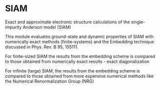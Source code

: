 # SIAM
Exact and approximate electronic structure calculations of the single-impurity Anderson model (SIAM)

This module evaluates ground-state and dynamic properties of SIAM with numerically exact methods (finite-systems) and the Embedding technique discussed in Phys. Rev. B 95, 155111.

For finite-sized SIAM the results from the embedding scheme is compared to those obtained from numerically exact results - exact diagonalization

For infinite (large) SIAM, the results from the embedding scheme is compared to those obtained from more expensive numerical methods like the Numerical Renormalization Group (NRG)



